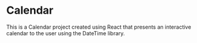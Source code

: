 # Calendar

This is a Calendar project created using React that presents an interactive calendar to the user using the DateTime library.
